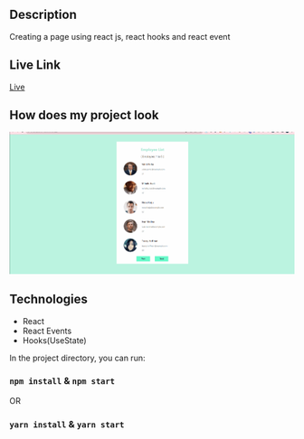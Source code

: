 ## Description
Creating a page using react js, react hooks and react event

##  Live Link
[Live](https://employeelist-react.vercel.app/)

## How does my project look
![employee](./employee.gif)

## Technologies
* React 
* React Events
* Hooks(UseState)


In the project directory, you can run:
### `npm install`   &  `npm start`
OR
### `yarn install`   &  `yarn start`






